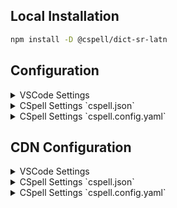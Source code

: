 ## Local Installation

```sh
npm install -D @cspell/dict-sr-latn
```

## Configuration

<details>
<summary>VSCode Settings</summary>

Add the following to your VSCode settings:

**`.vscode/settings.json`**

```jsonc
{
  "cSpell.import": ["@cspell/dict-sr-latn/cspell-ext.json"],
  "cSpell.language": "sr, sr-Latn",
}
```

</details>

<details>
<summary>CSpell Settings `cspell.json`</summary>

**`cspell.json`**

```jsonc
{
  "import": ["@cspell/dict-sr-latn/cspell-ext.json"],
  "language": "sr, sr-Latn",
}
```

</details>

<details>
<summary>CSpell Settings `cspell.config.yaml`</summary>

**`cspell.config.yaml`**

```yaml
import:
  - '@cspell/dict-sr-latn/cspell-ext.json'
language: sr, sr-Latn
```

</details>

## CDN Configuration

<details>
<summary>VSCode Settings</summary>

Add the following to your VSCode settings:

**`.vscode/settings.json`**

```jsonc
{
  "cSpell.import": ["https://cdn.jsdelivr.net/npm/@cspell/dict-sr-latn@latest/cspell-ext.json/cspell-ext.json"],
  "cSpell.language": "sr, sr-Latn",
}
```

</details>

<details>
<summary>CSpell Settings `cspell.json`</summary>

**`cspell.json`**

```jsonc
{
  "import": ["https://cdn.jsdelivr.net/npm/@cspell/dict-sr-latn@latest/cspell-ext.json/cspell-ext.json"],
  "language": "sr, sr-Latn",
}
```

</details>

<details>
<summary>CSpell Settings `cspell.config.yaml`</summary>

**`cspell.config.yaml`**

```yaml
import:
  - https://cdn.jsdelivr.net/npm/@cspell/dict-sr-latn@latest/cspell-ext.json/cspell-ext.json
language: sr, sr-Latn
```

</details>

